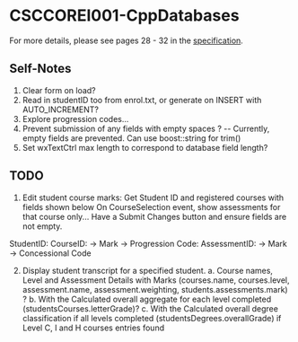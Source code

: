 # CSCCOREI001-CppDatabases
 
For more details, please see pages 28 - 32 in the [specification](https://live.moodle.hope.ac.uk/pluginfile.php/75945/mod_resource/content/0/Course%20Booklet%20CSCCOREI%202019-2.pdf).


## Self-Notes
1. Clear form on load?
2. Read in studentID too from enrol.txt, or generate on INSERT with AUTO_INCREMENT?
3. Explore progression codes...
4. Prevent submission of any fields with empty          spaces      ? 
    -- Currently, empty fields are prevented. Can use boost::string for trim()
5. Set wxTextCtrl max length to correspond to database field length?


## TODO 
1. Edit student course marks:
    Get Student ID and registered courses with fields shown below
    On CourseSelection event, show assessments for that course only...
    Have a Submit Changes button and ensure fields are not empty.

StudentID:
    CourseID: 
        -> Mark
        -> Progression Code:
        AssessmentID:
            -> Mark
            -> Concessional Code

2. Display student transcript for a specified student.
    a. Course names, Level and Assessment Details with Marks (courses.name, courses.level, assessment.name, assessment.weighting, students.assessments.mark) ?
    b. With the Calculated overall aggregate for each level completed (studentsCourses.letterGrade)?
    c. With the Calculated overall degree classification if all levels completed  (studentsDegrees.overallGrade) if Level C, I and H courses entries found 
